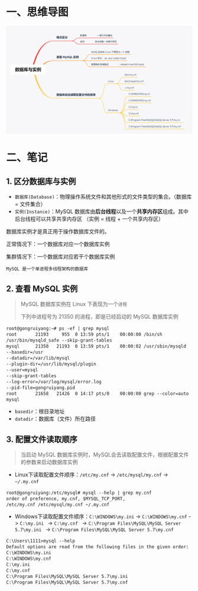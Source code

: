 # 一、思维导图

![image-20211107153926918](https://raw.githubusercontent.com/gongruiyang/BlogImage/main/img/202111071548470.png)

# 二、笔记

## 1. 区分数据库与实例

* `数据库(Database)`：物理操作系统文件和其他形式的文件类型的集合。（数据库 = 文件集合）
* `实例(Instance)`：MySQL 数据库由**后台线程**以及一个**共享内存区**组成。其中后台线程可以共享共享内存区 （实例 = 线程 + 一个共享内存区）

数据库实例才是真正用于操作数据库文件的。

正常情况下：一个数据库对应一个数据库实例

集群情况下：一个数据库对应若干个数据库实例

`MySQL 是一个单进程多线程架构的数据库`

## 2. 查看 MySQL 实例

> MySQL 数据库实例在 Linux 下表现为一个`进程`
>
> 下列中进程号为 21350 的进程，即是已经启动的 MySQL 数据库实例

```shell
root@gongruiyang:~# ps -ef | grep mysql
root       21193     955  0 13:59 pts/1    00:00:00 /bin/sh /usr/bin/mysqld_safe --skip-grant-tables
mysql      21350   21193  0 13:59 pts/1    00:00:02 /usr/sbin/mysqld 
--basedir=/usr 
--datadir=/var/lib/mysql 
--plugin-dir=/usr/lib/mysql/plugin 
--user=mysql 
--skip-grant-tables 
--log-error=/var/log/mysql/error.log 
--pid-file=gongruiyang.pid
root       21658   21426  0 14:17 pts/0    00:00:00 grep --color=auto mysql
```

* `basedir`：根目录地址
* `datadir`：数据库（文件）所在路径

## 3. 配置文件读取顺序

> 当启动 MySQL 数据库实例时，MySQL会去读取配置文件，根据配置文件的参数来启动数据库实例

* Linux下读取配置文件顺序：`/etc/my.cnf` -> `/etc/mysql/my.cnf` -> `~/.my.cnf`

```shell
root@gongruiyang:/etc/mysql# mysql --help | grep my.cnf
order of preference, my.cnf, $MYSQL_TCP_PORT,
/etc/my.cnf /etc/mysql/my.cnf ~/.my.cnf
```

* Windows下读取配置文件顺序：`C:\WINDOWS\my.ini` -> `C:\WINDOWS\my.cnf` -> `C:\my.ini ` -> `C:\my.cnf ` -> `C:\Program Files\MySQL\MySQL Server 5.7\my.ini ` -> `C:\Program Files\MySQL\MySQL Server 5.7\my.cnf`

```shell
C:\Users\1111>mysql --help
Default options are read from the following files in the given order:
C:\WINDOWS\my.ini 
C:\WINDOWS\my.cnf 
C:\my.ini 
C:\my.cnf 
C:\Program Files\MySQL\MySQL Server 5.7\my.ini 
C:\Program Files\MySQL\MySQL Server 5.7\my.cnf
```



